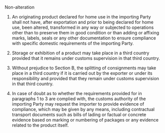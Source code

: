 Non-alteration


1.	An originating product declared for home use in the importing Party shall not have, after exportation and prior to being declared for home use, been altered, transformed in any way or subjected to operations other than to preserve them in good condition or than adding or affixing marks, labels, seals or any other documentation to ensure compliance with specific domestic requirements of the importing Party.
 
2.	Storage or exhibition of a product may take place in a third country provided that it remains under customs supervision in that third country.

3.	Without prejudice to Section B, the splitting of consignments may take place in a third country if it is carried out by the exporter or under its responsibility and provided that they remain under customs supervision in that third country.

4.	In case of doubt as to whether the requirements provided for in paragraphs 1 to 3 are complied with, the customs authority of the importing Party may request the importer to provide evidence of compliance, which may be given by any means, including contractual transport documents such as bills of lading or factual or concrete evidence based on marking or numbering of packages or any evidence related to the product itself.
